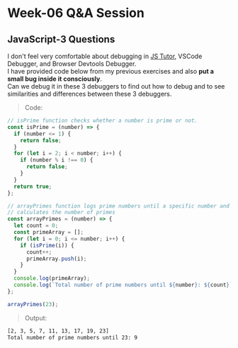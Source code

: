 # Week-06 Q&A Session

## JavaScript-3 Questions

I don't feel very comfortable about debugging in [JS Tutor](https://pythontutor.com/javascript.html#mode=edit), VSCode Debugger, and Browser Devtools Debugger.
</br>
I have provided code below from my previous exercises and also **put a small bug inside it consciously**.
</br>
Can we debug it in these 3 debuggers to find out how to debug and to see similarities and differences between these 3 debuggers.

> Code:

```JavaScript
// isPrime function checks whether a number is prime or not.
const isPrime = (number) => {
  if (number <= 1) {
    return false;
  }
  for (let i = 2; i < number; i++) {
    if (number % i !== 0) {
      return false;
    }
  }
  return true;
};

// arrayPrimes function logs prime numbers until a specific number and
// calculates the number of primes
const arrayPrimes = (number) => {
  let count = 0;
  const primeArray = [];
  for (let i = 0; i <= number; i++) {
    if (isPrime(i)) {
      count++;
      primeArray.push(i);
    }
  }
  console.log(primeArray);
  console.log(`Total number of prime numbers until ${number}: ${count}`);
};

arrayPrimes(23);
```

> Output:

```html
[2, 3, 5, 7, 11, 13, 17, 19, 23]
Total number of prime numbers until 23: 9
```
